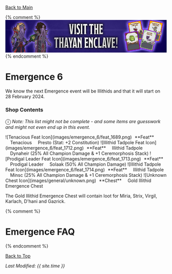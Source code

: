 [Back to Main](index.md)

{% comment %}
![Emergence 6 Banner](images/emergence_6/banner.png)
{% endcomment %}

# Emergence 6

We know the next Emergence event will be Illithids and that it will start on 28 February 2024.

### Shop Contents

<span style="font-size:1.2em;">ⓘ</span> *Note: This list might not be complete - and some items are guesswork and might not even end up in this event.*

<span class="emergenceShopTableRow">
    <span class="emergenceShopTableItem">
        <span class="emergenceShopTableIcon">
            <span class="emergenceShopFeatIcon4">![Tenacious Feat Icon](images/emergence_6/feat_1689.png)</span>
        </span>
        <span class="emergenceShopTableTextColumn">
            <span style="margin-left:5px">**Feat**</span>
            <span style="margin-left:15px">Tenacious</span>
            <span style="margin-left:15px">Presto (Stat: +2 Constitution)</span>
        </span>
    </span>
    <span class="emergenceShopTableItem">
        <span class="emergenceShopTableIcon">
            <span class="emergenceShopFeatIcon4">![Illithid Tadpole Feat Icon](images/emergence_6/feat_1712.png)</span>
        </span>
        <span class="emergenceShopTableTextColumn">
            <span style="margin-left:5px">**Feat**</span>
            <span style="margin-left:15px">Illithid Tadpole</span>
            <span style="margin-left:15px">Dynaheir (25% All Champion Damage & +1 Ceremorphosis Stack)</span>
        </span>
    </span>
    <span class="emergenceShopTableItem">
        <span class="emergenceShopTableIcon">
            <span class="emergenceShopFeatIcon4">![Prodigal Leader Feat Icon](images/emergence_6/feat_1713.png)</span>
        </span>
        <span class="emergenceShopTableTextColumn">
            <span style="margin-left:5px">**Feat**</span>
            <span style="margin-left:15px">Prodigal Leader</span>
            <span style="margin-left:15px">Solaak (50% All Champion Damage)</span>
        </span>
    </span>
    <span class="emergenceShopTableItem">
        <span class="emergenceShopTableIcon">
            <span class="emergenceShopFeatIcon4">![Illithid Tadpole Feat Icon](images/emergence_6/feat_1714.png)</span>
        </span>
        <span class="emergenceShopTableTextColumn">
            <span style="margin-left:5px">**Feat**</span>
            <span style="margin-left:15px">Illithid Tadpole</span>
            <span style="margin-left:15px">Minsc (25% All Champion Damage & +1 Ceremorphosis Stack)</span>
        </span>
    </span>
    <span class="emergenceShopTableItem">
        <span class="emergenceShopTableIcon">
            ![Unknown Chest Icon](images/general/unknown.png)
        </span>
        <span class="emergenceShopTableTextColumn">
            <span style="margin-left:5px">**Chest**</span>
            <span style="margin-left:15px">Gold Illithid Emergence Chest</span>
        </span>
    </span>
</span>

The Gold Illithid Emergence Chest will contain loot for Miria, Strix, Virgil, Karlach, D'hani and Gazrick.

{% comment %}
# Emergence FAQ


{% endcomment %}

[Back to Top](#top)

*Last Modified: {{ site.time }}*